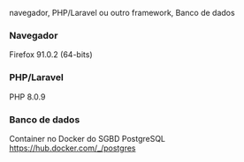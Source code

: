 navegador, PHP/Laravel ou outro framework, Banco de dados

### Navegador ###
Firefox 91.0.2 (64-bits)
### PHP/Laravel ###
PHP 8.0.9
### Banco de dados ###

Container no Docker do SGBD PostgreSQL
https://hub.docker.com/_/postgres
